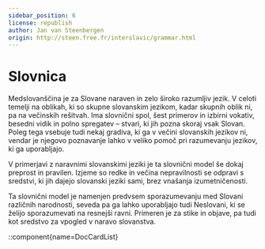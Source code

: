 ```yaml
---
sidebar_position: 6
license: republish
author: Jan van Steenbergen
origin: http://steen.free.fr/interslavic/grammar.html
---
```


# Slovnica

Medslovanščina je za Slovane naraven in zelo široko razumljiv jezik. V celoti temelji na oblikah, ki so skupne slovanskim jezikom, kadar skupnih oblik ni, pa na večinskih rešitvah. Ima slovnični spol, šest primerov in izbirni vokativ, besedni vidik in polno spregatev – stvari, ki jih pozna skoraj vsak Slovan. Poleg tega vsebuje tudi nekaj gradiva, ki ga v večini slovanskih jezikov ni, vendar je njegovo poznavanje lahko v veliko pomoč pri razumevanju jezikov, ki ga uporabljajo.

V primerjavi z naravnimi slovanskimi jeziki je ta slovnični model še dokaj preprost in pravilen. Izjeme so redke in večina nepravilnosti se odpravi s sredstvi, ki jih dajejo slovanski jeziki sami, brez vnašanja izumetničenosti.

Ta slovnični model je namenjen predvsem sporazumevanju med Slovani različnih narodnosti, seveda pa ga lahko uporabljajo tudi Neslovani, ki se želijo sporazumevati na resnejši ravni. Primeren je za stike in objave, pa tudi kot sredstvo za vpogled v naravo slovanstva.

::component{name=DocCardList}

